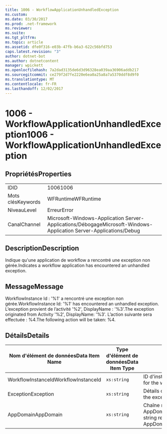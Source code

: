 ```yaml
---
title: 1006 - WorkflowApplicationUnhandledException
ms.custom: 
ms.date: 03/30/2017
ms.prod: .net-framework
ms.reviewer: 
ms.suite: 
ms.tgt_pltfrm: 
ms.topic: article
ms.assetid: dfe0f316-e03b-47fb-b6a3-622c56bfd753
caps.latest.revision: "3"
author: dotnet-bot
ms.author: dotnetcontent
manager: wpickett
ms.openlocfilehash: 7a2dad3135de6d3d96328ea039aa36906addb217
ms.sourcegitcommit: ce279f2d7fe2220e6ea0a25a8a7a5370ddf8d9f0
ms.translationtype: MT
ms.contentlocale: fr-FR
ms.lasthandoff: 12/02/2017
---
```

# <a name="1006---workflowapplicationunhandledexception"></a><span data-ttu-id="4e46a-102">1006 - WorkflowApplicationUnhandledException</span><span class="sxs-lookup"><span data-stu-id="4e46a-102">1006 - WorkflowApplicationUnhandledException</span></span>
## <a name="properties"></a><span data-ttu-id="4e46a-103">Propriétés</span><span class="sxs-lookup"><span data-stu-id="4e46a-103">Properties</span></span>  
  
|||  
|-|-|  
|<span data-ttu-id="4e46a-104">ID</span><span class="sxs-lookup"><span data-stu-id="4e46a-104">ID</span></span>|<span data-ttu-id="4e46a-105">1006</span><span class="sxs-lookup"><span data-stu-id="4e46a-105">1006</span></span>|  
|<span data-ttu-id="4e46a-106">Mots clés</span><span class="sxs-lookup"><span data-stu-id="4e46a-106">Keywords</span></span>|<span data-ttu-id="4e46a-107">WFRuntime</span><span class="sxs-lookup"><span data-stu-id="4e46a-107">WFRuntime</span></span>|  
|<span data-ttu-id="4e46a-108">Niveau</span><span class="sxs-lookup"><span data-stu-id="4e46a-108">Level</span></span>|<span data-ttu-id="4e46a-109">Erreur</span><span class="sxs-lookup"><span data-stu-id="4e46a-109">Error</span></span>|  
|<span data-ttu-id="4e46a-110">Canal</span><span class="sxs-lookup"><span data-stu-id="4e46a-110">Channel</span></span>|<span data-ttu-id="4e46a-111">Microsoft-Windows-Application Server-Applications/Débogage</span><span class="sxs-lookup"><span data-stu-id="4e46a-111">Microsoft-Windows-Application Server-Applications/Debug</span></span>|  
  
## <a name="description"></a><span data-ttu-id="4e46a-112">Description</span><span class="sxs-lookup"><span data-stu-id="4e46a-112">Description</span></span>  
 <span data-ttu-id="4e46a-113">Indique qu'une application de workflow a rencontré une exception non gérée.</span><span class="sxs-lookup"><span data-stu-id="4e46a-113">Indicates a workflow application has encountered an unhandled exception.</span></span>  
  
## <a name="message"></a><span data-ttu-id="4e46a-114">Message</span><span class="sxs-lookup"><span data-stu-id="4e46a-114">Message</span></span>  
 <span data-ttu-id="4e46a-115">WorkflowInstance Id : '%1' a rencontré une exception non gérée.</span><span class="sxs-lookup"><span data-stu-id="4e46a-115">WorkflowInstance Id: '%1' has encountered an unhandled exception.</span></span>  <span data-ttu-id="4e46a-116">L’exception provient de l’activité '%2', DisplayName : '%3'.</span><span class="sxs-lookup"><span data-stu-id="4e46a-116">The exception originated from Activity '%2', DisplayName: '%3'.</span></span>  <span data-ttu-id="4e46a-117">L’action suivante sera effectuée : %4.</span><span class="sxs-lookup"><span data-stu-id="4e46a-117">The following action will be taken: %4.</span></span>  
  
## <a name="details"></a><span data-ttu-id="4e46a-118">Détails</span><span class="sxs-lookup"><span data-stu-id="4e46a-118">Details</span></span>  
  
|<span data-ttu-id="4e46a-119">Nom d'élément de données</span><span class="sxs-lookup"><span data-stu-id="4e46a-119">Data Item Name</span></span>|<span data-ttu-id="4e46a-120">Type d'élément de données</span><span class="sxs-lookup"><span data-stu-id="4e46a-120">Data Item Type</span></span>|<span data-ttu-id="4e46a-121">Description</span><span class="sxs-lookup"><span data-stu-id="4e46a-121">Description</span></span>|  
|--------------------|--------------------|-----------------|  
|<span data-ttu-id="4e46a-122">WorkflowInstanceId</span><span class="sxs-lookup"><span data-stu-id="4e46a-122">WorkflowInstanceId</span></span>|`xs:string`|<span data-ttu-id="4e46a-123">ID d'instance pour le workflow</span><span class="sxs-lookup"><span data-stu-id="4e46a-123">The instance id for the workflow</span></span>|  
|<span data-ttu-id="4e46a-124">Exception</span><span class="sxs-lookup"><span data-stu-id="4e46a-124">Exception</span></span>|`xs:string`|<span data-ttu-id="4e46a-125">Détails de l'exception</span><span class="sxs-lookup"><span data-stu-id="4e46a-125">The exception details for the exception</span></span>|  
|<span data-ttu-id="4e46a-126">AppDomain</span><span class="sxs-lookup"><span data-stu-id="4e46a-126">AppDomain</span></span>|`xs:string`|<span data-ttu-id="4e46a-127">Chaîne retournée par AppDomain.CurrentDomain.FriendlyName.</span><span class="sxs-lookup"><span data-stu-id="4e46a-127">The string returned by AppDomain.CurrentDomain.FriendlyName.</span></span>|
